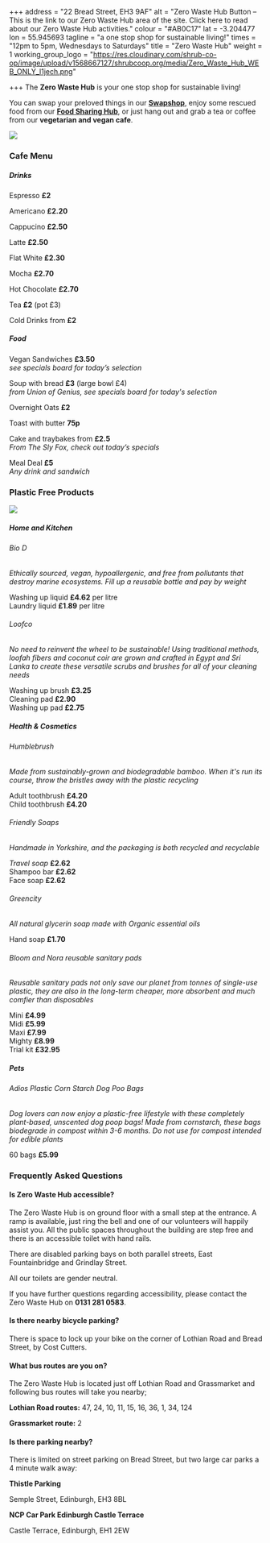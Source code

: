 +++
address = "22 Bread Street, EH3 9AF"
alt = "Zero Waste Hub Button – This is the link to our Zero Waste Hub area of the site. Click here to read about our Zero Waste Hub activities."
colour = "#AB0C17"
lat = -3.204477
lon = 55.945693
tagline = "a one stop shop for sustainable living!"
times = "12pm to 5pm, Wednesdays to Saturdays"
title = "Zero Waste Hub"
weight = 1
working_group_logo = "https://res.cloudinary.com/shrub-co-op/image/upload/v1568667127/shrubcoop.org/media/Zero_Waste_Hub_WEB_ONLY_l1jech.png"

+++
The **Zero Waste Hub** is your one stop shop for sustainable living!

You can swap your preloved things in our [**Swapshop**](https://www.shrubcoop.org//working-groups/swapshop/), enjoy some rescued food from our [**Food Sharing Hub**](https://www.shrubcoop.org//working-groups/food-sharing-hub/), or just hang out and grab a tea or coffee from our **vegetarian and vegan cafe**.

![](https://res.cloudinary.com/shrub-co-op/image/upload/v1576366686/shrubcoop.org/media/zero_waste_hub_website_pctxow.png)

### Cafe Menu

##### Drinks

Espresso **£2**

Americano **£2.20**

Cappucino **£2.50**

Latte **£2.50**

Flat White **£2.30**

Mocha **£2.70**

Hot Chocolate **£2.70**

Tea **£2** (pot £3)

Cold Drinks from **£2**

##### Food

Vegan Sandwiches **£3.50**  
_see specials board for today’s selection_

Soup with bread **£3** (large bowl £4)  
_from Union of Genius, see specials board for today's selection_

Overnight Oats **£2**

Toast with butter **75p**

Cake and traybakes from **£2.5**  
_From The Sly Fox, check out today’s specials_

Meal Deal **£5**  
_Any drink and sandwich_

### Plastic Free Products

![](https://res.cloudinary.com/shrub-co-op/image/upload/v1576367835/shrubcoop.org/media/zw_products_website_1_szkrgc.png)

##### Home and Kitchen

###### Bio D

_Ethically sourced, vegan, hypoallergenic, and free from pollutants that destroy marine ecosystems. Fill up a reusable bottle and pay by weight_

Washing up liquid **£4.62** per litre  
Laundry liquid **£1.89** per litre

###### Loofco

_No need to reinvent the wheel to be sustainable! Using traditional methods, loofah fibers and coconut coir are grown and crafted in Egypt and Sri Lanka to create these versatile scrubs and brushes for all of your cleaning needs_

Washing up brush **£3.25**  
Cleaning pad **£2.90**  
Washing up pad **£2.75**

##### Health & Cosmetics

###### Humblebrush

_Made from sustainably-grown and biodegradable bamboo. When it's run its course, throw the bristles away with the plastic recycling_

Adult toothbrush **£4.20**  
Child toothbrush **£4.20**

###### Friendly Soaps

_Handmade in Yorkshire, and the packaging is both recycled and recyclable_

_Travel soap_ **£2.62**  
Shampoo bar **£2.62**  
Face soap **£2.62**

###### Greencity

_All natural glycerin soap made with Organic essential oils_

Hand soap **£1.70**

###### Bloom and Nora reusable sanitary pads

_Reusable sanitary pads not only save our planet from tonnes of single-use plastic, they are also in the long-term cheaper, more absorbent and much comfier than disposables_

Mini **£4.99**  
Midi **£5.99**  
Maxi **£7.99**  
Mighty **£8.99**  
Trial kit **£32.95**

##### Pets

###### Adios Plastic Corn Starch Dog Poo Bags

_Dog lovers can now enjoy a plastic-free lifestyle with these completely plant-based, unscented dog poop bags! Made from cornstarch, these bags biodegrade in compost within 3-6 months. Do not use for compost intended for edible plants_

60 bags **£5.99**

### Frequently Asked Questions

#### Is Zero Waste Hub accessible?

The Zero Waste Hub is on ground floor with a small step at the entrance. A ramp is available, just ring the bell and one of our volunteers will happily assist you. All the public spaces throughout the building are step free and there is an accessible toilet with hand rails.

There are disabled parking bays on both parallel streets, East Fountainbridge and Grindlay Street.

All our toilets are gender neutral.

If you have further questions regarding accessibility, please contact the Zero Waste Hub on **0131 281 0583**.

#### Is there nearby bicycle parking?

There is space to lock up your bike on the corner of Lothian Road and Bread Street, by Cost Cutters.

#### What bus routes are you on?

The Zero Waste Hub is located just off Lothian Road and Grassmarket and following bus routes will take you nearby;

**Lothian Road routes:** 47, 24, 10, 11, 15, 16, 36, 1, 34, 124

**Grassmarket route:** 2

#### Is there parking nearby?

There is limited on street parking on Bread Street, but two large car parks a 4 minute walk away:

**Thistle Parking**

Semple Street, Edinburgh, EH3 8BL

**NCP Car Park Edinburgh Castle Terrace**

Castle Terrace, Edinburgh, EH1 2EW